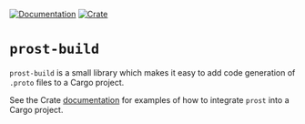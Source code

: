 [![Documentation](https://docs.rs/prost-build/badge.svg)](https://docs.rs/prost-build/)
[![Crate](https://img.shields.io/crates/v/prost-build.svg)](https://crates.io/crates/prost-build)

# `prost-build`

`prost-build` is a small library which makes it easy to add code generation of
`.proto` files to a Cargo project.

See the Crate [documentation](https://crates.io/crates/prost-build) for examples
of how to integrate `prost` into a Cargo project.
